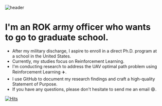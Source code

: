 ![header](https://capsule-render.vercel.app/api?type=waving&color=gradient&height=250&section=header&text=Mincheol%20Seong&fontSize=70&fontColor=FFFFFF&animation=twinkling)

I'm an ROK army officer who wants to go to graduate school.
===========
* After my military discharge, I aspire to enroll in a direct Ph.D. program at a school in the United States.
* Currently, my studies focus on Reinforcement Learning.
* I'm conducting research to address the UAV optimal path problem using Reinforcement Learning :airplane:.
* I use GitHub to document my research findings and craft a high-quality Statement of Purpose.
* If you have any questions, please don't hesitate to send me an email :smile:.

[![Hits](https://hits.seeyoufarm.com/api/count/incr/badge.svg?url=https%3A%2F%2Fgithub.com%2Fmincheolseong&count_bg=%2379C83D&title_bg=%23555555&icon=&icon_color=%23E7E7E7&title=hits&edge_flat=false)](https://hits.seeyoufarm.com)
